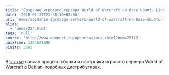 ```yaml
---
title: 'Создание игрового сервера World of Warcraft на базе Ubuntu Linux'
date: '2010-01-27T22:48:16+03:00'
uri: 'news/sozdanie-igrovogo-servera-world-of-warcraft-na-baze-ubuntu-linux'
alias: 
  - 'news/254.html'
tags: 'null'
source: 'http://www.opennet.ru/opennews/art.shtml?num=25173'
unixtime: 1264621696
visits: 3605
---
```

В [статье](http://sudouser.com/sozdanie-igrovogo-servera-world-of-warcraft-na-baze-debian-ili-ubuntu.html) описан процесс сборки и настройки игрового сервера World of Warcraft в Debian-подобных дистрибутивах.
